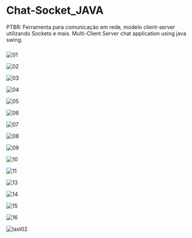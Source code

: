 # Chat-Socket_JAVA
PTBR: Ferramenta para comunicação em rede, modelo client-server utilizando Sockets e mais. 
 Multi-Client Server chat application using java swing.
 #####
![01](https://user-images.githubusercontent.com/39541339/40868170-c57efdf6-65e0-11e8-8050-b49cd7b24898.png)

![02](https://user-images.githubusercontent.com/39541339/40868213-33954732-65e1-11e8-96b8-83a961d18d34.png)


![03](https://user-images.githubusercontent.com/39541339/40868218-3af59900-65e1-11e8-9a40-23c7fa723770.png)

![04](https://user-images.githubusercontent.com/39541339/40868220-41bfadb6-65e1-11e8-9734-b43b22bf1bea.png)


![05](https://user-images.githubusercontent.com/39541339/40868223-4747b896-65e1-11e8-917d-fe3f8b6f350e.png)


![06](https://user-images.githubusercontent.com/39541339/40868227-4e1b9098-65e1-11e8-86b4-0fb367043881.png)


![07](https://user-images.githubusercontent.com/39541339/40868232-574f3af2-65e1-11e8-9364-941f73623df5.png)

![08](https://user-images.githubusercontent.com/39541339/40868236-6097c822-65e1-11e8-8e3e-2f5d7883320d.png)

![09](https://user-images.githubusercontent.com/39541339/40868237-60c13ba8-65e1-11e8-8b46-f06cf0b253e8.png)

![10](https://user-images.githubusercontent.com/39541339/40868238-60e473ca-65e1-11e8-879c-e59707401900.png)

![11](https://user-images.githubusercontent.com/39541339/40868239-6107bd1c-65e1-11e8-8351-d1badda52927.png)

![13](https://user-images.githubusercontent.com/39541339/40868240-613689c6-65e1-11e8-8344-548ca8cb03cb.png)

![14](https://user-images.githubusercontent.com/39541339/40868241-6158ab28-65e1-11e8-8d48-0f67d857bea9.png)

![15](https://user-images.githubusercontent.com/39541339/40868243-617c0d70-65e1-11e8-8054-f80a61fb5567.png)

![16](https://user-images.githubusercontent.com/39541339/40868244-61a06b20-65e1-11e8-9d43-8858eabf9900.png)

![last02](https://user-images.githubusercontent.com/39541339/40868245-61c5e4cc-65e1-11e8-891a-5ec69f3ec1e5.png)

